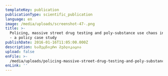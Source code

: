```yaml
---
templateKey: publication
publicationType: scientific_publication
language: en
image: /media/uploads/screenshot-47-.png
title: >-
  Policing, massive street drug testing and poly-substance use chaos in Georgia
  - a policy case study
publishDate: 2016-01-16T11:05:00.000Z
description: სამეცნიერო პუბლიკაცია
upload: false
enFile: >-
  /media/uploads/policing-massive-street-drug-testing-and-poly-substance-use-chaos-in-georgia-a-policy-case-study.pdf
enLink: ''
---
```


